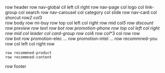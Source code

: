 row header
    row nav-global
        cil left
        cil right
    row nav-page
        col logo
        col link-group
        col search
    row nav-carousel
        col category
        col slide
    row nav-card
        col shorcut
            row*2
        col*3    
row body
    row mi-buy
        row top
            col left
            col right
        row mid
            col*5
                row discount
                row preview
                row text
        row bot
    row promotion-phone
        row top
            col left
            col right
        row mid
            col leader
            col card-group
                row
                    col*4
                row
                    col*3
                    col
                        row
                        row    
        row bot
    row promotion-elec
        ...
    row promotion-intel
        ...
    row recommned-you 
        row
            col left
            col right
        row
            
    row recommned-product 
    row recommned-content
row footer